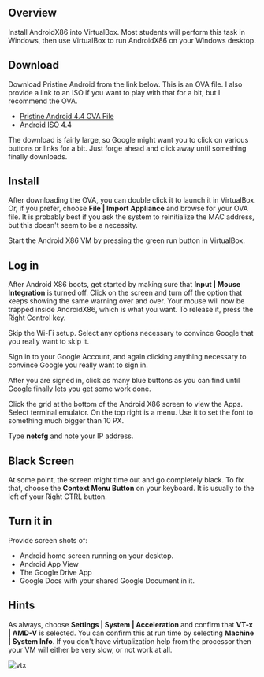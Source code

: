 ## Overview

Install AndroidX86 into VirtualBox. Most students will perform this task in Windows, then use VirtualBox to run AndroidX86 on your Windows desktop.

## Download
Download Pristine Android from the link below. This is an OVA file. I also provide a link to an ISO if you want to play with that for a bit, but I recommend the OVA.

- [Pristine Android 4.4 OVA File][pa]
- [Android ISO 4.4][ai]

[pa]:https://drive.google.com/file/d/0B25UTAlOfPRGVC1BSGpIc25LT3c/view?usp=sharing
[ai]:https://drive.google.com/file/d/0B25UTAlOfPRGRjRtUlVOczVWNHc/view?usp=sharing

The download is fairly large, so Google might want you to click on various buttons or links for a bit. Just forge ahead and click away until something finally downloads.

## Install

After downloading the OVA, you can double click it to launch it in VirtualBox. Or, if you prefer, choose **File | Import Appliance** and browse for your OVA file. It is probably best if you ask the system to reinitialize the MAC address, but this doesn't seem to be a necessity.

Start the Android X86 VM by pressing the green run button in VirtualBox.

## Log in

After Android X86 boots, get started by making sure that **Input | Mouse Integration** is turned off. Click on the screen and turn off the option that keeps showing the same warning over and over. Your mouse will now be trapped inside AndroidX86, which is what you want. To release it, press the Right Control key.

Skip the Wi-Fi setup. Select any options necessary to convince Google that you really want to skip it.

Sign in to your Google Account, and again clicking anything necessary to convince Google you really want to sign in.

After you are signed in, click as many blue buttons as you can find until Google finally lets you get some work done.

Click the grid at the bottom of the Android X86 screen to view the Apps. Select terminal emulator. On the top right is a menu. Use it to set the font to something much bigger than 10 PX.

Type **netcfg** and note your IP address.

## Black Screen

At some point, the screen might time out and go completely black. To fix that, choose the **Context Menu Button** on your keyboard. It is usually to the left of your Right CTRL button.

## Turn it in

Provide screen shots of:

- Android home screen running on your desktop.
- Android App View
- The Google Drive App
- Google Docs with your shared Google Document in it.

## Hints

As always, choose **Settings | System | Acceleration** and confirm that **VT-x | AMD-V** is selected. You can confirm this at run time by selecting **Machine | System Info**. If you don't have virtualization help from the processor then your VM will either be very slow, or not work at all.

![vtx](https://s3.amazonaws.com/bucket01.elvenware.com/images/VirtualBoxVtxInfoAndroid.png)
